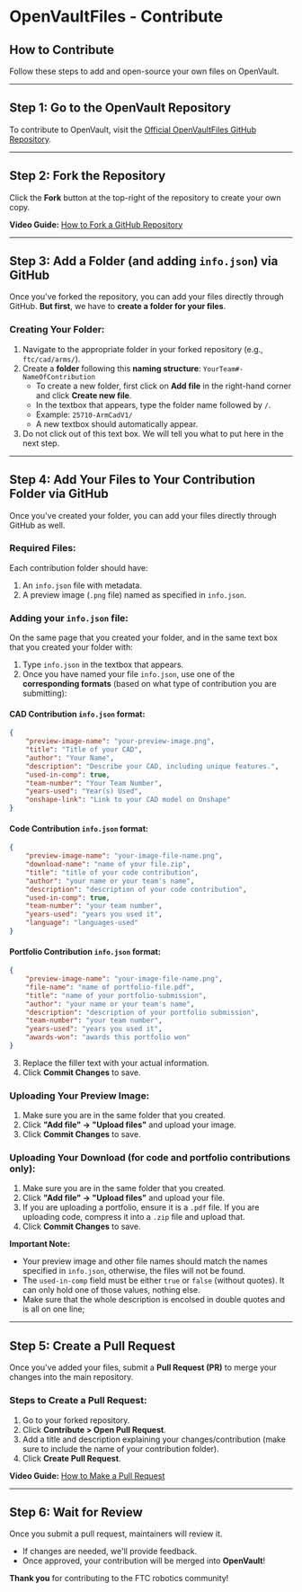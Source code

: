 
# OpenVaultFiles - Contribute

## How to Contribute

Follow these steps to add and open-source your own files on OpenVault.

---

## Step 1: Go to the OpenVault Repository

To contribute to OpenVault, visit the [Official OpenVaultFiles GitHub Repository](https://github.com/AlpineRobotics25710/OpenVaultFiles).

---

## Step 2: Fork the Repository

Click the **Fork** button at the top-right of the repository to create your own copy.

**Video Guide:** [How to Fork a GitHub Repository](https://www.youtube.com/watch?v=nCKdihvneS0)

---

## Step 3: Add a Folder (and adding `info.json`) via GitHub

Once you've forked the repository, you can add your files directly through GitHub. **But first**, we have to **create a folder for your files**.

### Creating Your Folder:

1. Navigate to the appropriate folder in your forked repository (e.g., `ftc/cad/arms/`).
2. Create a **folder** following this **naming structure**: `YourTeam#-NameOfContribution`
    - To create a new folder, first click on **Add file** in the right-hand corner and click **Create new file**.
    - In the textbox that appears, type the folder name followed by `/`.
    - Example: `25710-ArmCadV1/`
    - A new textbox should automatically appear.
3. Do not click out of this text box. We will tell you what to put here in the next step.

---

## Step 4: Add Your Files to Your Contribution Folder via GitHub

Once you've created your folder, you can add your files directly through GitHub as well.

### Required Files:

Each contribution folder should have:

1. An `info.json` file with metadata.
2. A preview image (`.png` file) named as specified in `info.json`.

### Adding your `info.json` file:

On the same page that you created your folder, and in the same text box that you created your folder with:

1. Type `info.json` in the textbox that appears.
2. Once you have named your file `info.json`, use one of the **corresponding formats** (based on what type of contribution you are submitting):

#### **CAD Contribution** `info.json` format:

```json
{
    "preview-image-name": "your-preview-image.png",
    "title": "Title of your CAD",
    "author": "Your Name",
    "description": "Describe your CAD, including unique features.",
    "used-in-comp": true,
    "team-number": "Your Team Number",
    "years-used": "Year(s) Used",
    "onshape-link": "Link to your CAD model on Onshape"
}
```

#### **Code Contribution** `info.json` format:

```json
{
    "preview-image-name": "your-image-file-name.png",
    "download-name": "name of your file.zip",
    "title": "title of your code contribution",
    "author": "your name or your team's name",
    "description": "description of your code contribution",
    "used-in-comp": true,
    "team-number": "your team number",
    "years-used": "years you used it",
    "language": "languages-used"
}
```

#### **Portfolio Contribution** `info.json` format:

```json
{
    "preview-image-name": "your-image-file-name.png",
    "file-name": "name of portfolio-file.pdf",
    "title": "name of your portfolio-submission",
    "author": "your name or your team's name",
    "description": "description of your portfolio submission",
    "team-number": "your team number",
    "years-used": "years you used it",
    "awards-won": "awards this portfolio won"
}
```

3. Replace the filler text with your actual information.
5. Click **Commit Changes** to save.

### Uploading Your Preview Image:

1. Make sure you are in the same folder that you created.
2. Click **"Add file" → "Upload files"** and upload your image.
3. Click **Commit Changes** to save.

### Uploading Your Download (for code and portfolio contributions only):

1. Make sure you are in the same folder that you created.
2. Click **"Add file" → "Upload files"** and upload your file.
3. If you are uploading a portfolio, ensure it is a `.pdf` file. If you are uploading code, compress it into a `.zip` file and upload that.
4. Click **Commit Changes** to save.

**Important Note:**

- Your preview image and other file names should match the names specified in `info.json`, otherwise, the files will not be found.
- The `used-in-comp` field must be either `true` or `false` (without quotes). It can only hold one of those values, nothing else.
- Make sure that the whole description is encolsed in double quotes and is all on one line;

---

## Step 5: Create a Pull Request

Once you've added your files, submit a **Pull Request (PR)** to merge your changes into the main repository.

### Steps to Create a Pull Request:

1. Go to your forked repository.
2. Click **Contribute > Open Pull Request**.
3. Add a title and description explaining your changes/contribution (make sure to include the name of your contribution folder).
4. Click **Create Pull Request**.

**Video Guide:** [How to Make a Pull Request](https://www.youtube.com/watch?v=nCKdihvneS0)

---

## Step 6: Wait for Review

Once you submit a pull request, maintainers will review it.

- If changes are needed, we'll provide feedback.
- Once approved, your contribution will be merged into **OpenVault**!

**Thank you** for contributing to the FTC robotics community!
